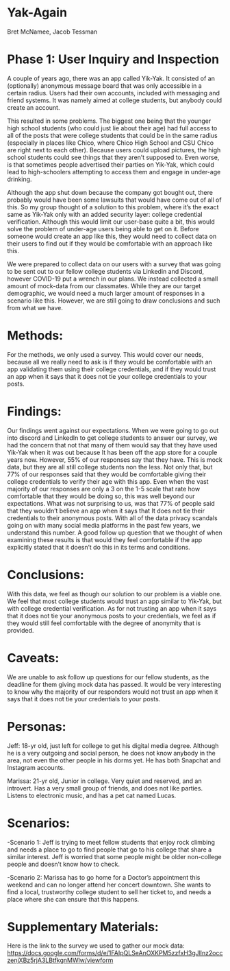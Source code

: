 <h1>
Yak-Again </h1>

Bret McNamee, Jacob Tessman

<h1> Phase 1: User Inquiry and Inspection </h1>

A couple of years ago, there was an app called Yik-Yak. It consisted of an (optionally) anonymous message board that was only accessible in a certain radius. Users had their own accounts, included with messaging and friend systems. It was namely aimed at college students, but anybody could create an account.

This resulted in some problems. The biggest one being that the younger high school students (who could just lie about their age) had full access to all of the posts that were college students that could be in the same radius (especially in places like Chico, where Chico High School and CSU Chico are right next to each other). Because users could upload pictures, the high school students could see things that they aren’t supposed to. Even worse, is that sometimes people advertised their parties on Yik-Yak, which could lead to high-schoolers attempting to access them and engage in under-age drinking. 

Although the app shut down because the company got bought out, there probably would have been some lawsuits that would have come out of all of this. So my group thought of a solution to this problem, where it’s the exact same as Yik-Yak only with an added security layer: college credential verification. Although this would limit our user-base quite a bit, this would solve the problem of under-age users being able to get on it. Before someone would create an app like this, they would need to collect data on their users to find out if they would be comfortable with an approach like this. 

We were prepared to collect data on our users with a survey that was going to be sent out to our fellow college students via Linkedin and Discord, however COVID-19 put a wrench in our plans. We instead collected a small amount of mock-data from our classmates. While they are our target demographic, we would need a much larger amount of responses in a scenario like this. However, we are still going to draw conclusions and such from what we have. 

<h1> Methods: </h1>

For the methods, we only used a survey. This would cover our needs, because all we really need to ask is if they would be comfortable with an app validating them using their college credentials, and if they would trust an app when it says that it does not tie your college credentials to your posts. 

<h1> Findings: </h1>

Our findings went against our expectations. When we were going to go out into discord and LinkedIn to get college students to answer our survey, we had the concern that not that many of them would say that they have used Yik-Yak when it was out because It has been off the app store for a couple years now. However, 55% of our responses say that they have. This is mock data, but they are all still college students non the less. Not only that, but 77% of our responses said that they would be comfortable giving their college credentials to verify their age with this app. Even when the vast majority of our responses are only a 3 on the 1-5 scale that rate how comfortable that they would be doing so, this was well beyond our expectations. What was not surprising to us, was that 77% of people said that they wouldn’t believe an app when it says that It does not tie their credentials to their anonymous posts. With all of the data privacy scandals going on with many social media platforms in the past few years, we understand this number. A good follow up question that we thought of when examining these results is that would they feel comfortable if the app explicitly stated that it doesn’t do this in its terms and conditions.

<h1> Conclusions: </h1>

With this data, we feel as though our solution to our problem is a viable one. We feel that most college students would trust an app similar to Yik-Yak, but with college credential verification. As for not trusting an app when it says that it does not tie your anonymous posts to your credentials, we feel as if they would still feel comfortable with the degree of anonymity that is provided. 

<h1> Caveats: </h1>

We are unable to ask follow up questions for our fellow students, as the deadline for them giving mock data has passed. It would be very interesting to know why the majority of our responders would not trust an app when it says that it does not tie your credentials to your posts. 

<h1> Personas: </h1>

Jeff: 18-yr old, just left for college to get his digital media degree. Although he is a very outgoing and social person, he does not know anybody in the area, not even the other people in his dorms yet. He has both Snapchat and Instagram accounts.

Marissa: 21-yr old, Junior in college. Very quiet and reserved, and an introvert. Has a very small group of friends, and does not like parties. Listens to electronic music, and has a pet cat named Lucas. 

<h1> Scenarios: </h1>

-Scenario 1: Jeff is trying to meet fellow students that enjoy rock climbing and needs a place to go to find people that go to his college that share a similar interest. Jeff is worried that some people might be older non-college people and doesn’t know how to check.

-Scenario 2: Marissa has to go home for a Doctor’s appointment this weekend and can no longer attend her concert downtown. She wants to find a local, trustworthy college student to sell her ticket to, and needs a place where she can ensure that this happens.

<h1> Supplementary Materials: </h1>

Here is the link to the survey we used to gather our mock data:
https://docs.google.com/forms/d/e/1FAIpQLSeAnOXKPM5zzfxH3gJllnz2occzenjXBz5rjA3LBtfkgnMWlw/viewform

